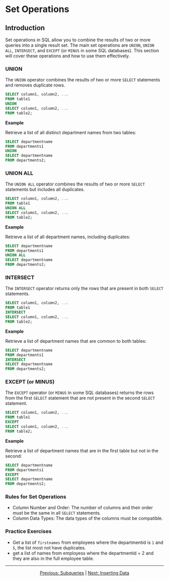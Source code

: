 # Set Operations

## Introduction
Set operations in SQL allow you to combine the results of two or more queries into a single result set. The main set operations are `UNION`, `UNION ALL`, `INTERSECT`, and `EXCEPT` (or `MINUS` in some SQL databases). This section will cover these operations and how to use them effectively.

### UNION
The `UNION` operator combines the results of two or more `SELECT` statements and removes duplicate rows.

```sql
SELECT column1, column2, ...
FROM table1
UNION
SELECT column1, column2, ...
FROM table2;
```

**Example**

Retrieve a list of all distinct department names from two tables:

```sql
SELECT departmentname
FROM departments1
UNION
SELECT departmentname
FROM departments2;
```

### UNION ALL
The `UNION ALL` operator combines the results of two or more `SELECT` statements but includes all duplicates.


```sql
SELECT column1, column2, ...
FROM table1
UNION ALL
SELECT column1, column2, ...
FROM table2;
```

**Example**

Retrieve a list of all department names, including duplicates:

```sql
SELECT departmentname
FROM departments1
UNION ALL
SELECT departmentname
FROM departments2;
```

### INTERSECT
The `INTERSECT` operator returns only the rows that are present in both `SELECT` statements.

```sql
SELECT column1, column2, ...
FROM table1
INTERSECT
SELECT column1, column2, ...
FROM table2;
```

**Example**

Retrieve a list of department names that are common to both tables:

```sql
SELECT departmentname
FROM departments1
INTERSECT
SELECT departmentname
FROM departments2;
```

### EXCEPT (or MINUS)
The `EXCEPT` operator (or `MINUS` in some SQL databases) returns the rows from the first `SELECT` statement that are not present in the second `SELECT` statement.

```sql
SELECT column1, column2, ...
FROM table1
EXCEPT
SELECT column1, column2, ...
FROM table2;
```

**Example**

Retrieve a list of department names that are in the first table but not in the second:

```sql
SELECT departmentname
FROM departments1
EXCEPT
SELECT departmentname
FROM departments2;
```

### Rules for Set Operations
* Column Number and Order: The number of columns and their order must be the same in all `SELECT` statements.
* Column Data Types: The data types of the columns must be compatible.

### Practice Exercises

* Get a list of `firstnames` from employees where the departmentid is `1` and `5`, the list most not have duplicates.
* get a list of names from employess where the departmentid = 2 and they are also in the full employee table.

---

<p align="center">
    <a href="https://github.com/Tom-Fynes/sql-101/blob/main/Docs/Grade_3/subqueries.md">Previous: Subqueries</a>
    |
    <a href="https://github.com/Tom-Fynes/sql-101/blob/main/Docs/Grade_4/Inserting_data.md">Next: Inserting Data</a>
</p>
